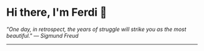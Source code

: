 <h1>Hi there, I'm Ferdi 👋</h1>

<p><em>
  "One day, in retrospect, the years of struggle will strike you as the most beautiful." — Sigmund Freud
</em></p>

---

